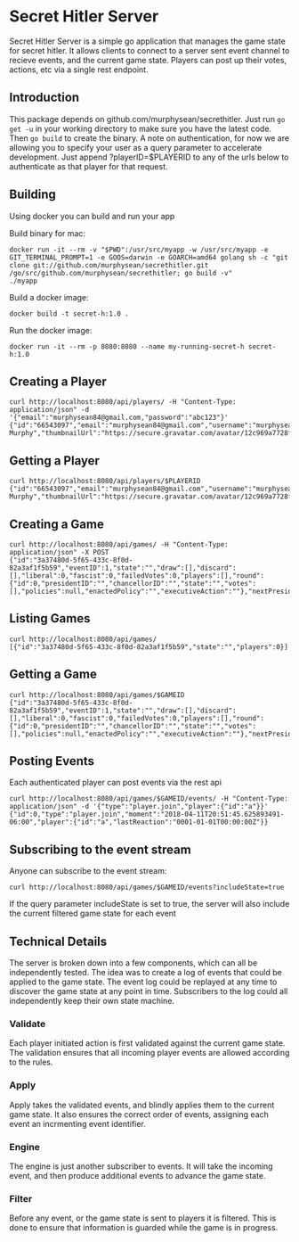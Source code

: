 Secret Hitler Server
===

Secret Hitler Server is a simple go application that manages the game state for secret hitler.
It allows clients to connect to a server sent event channel to recieve events, and the current game state.
Players can post up their votes, actions, etc via a single rest endpoint.

Introduction
---

This package depends on github.com/murphysean/secrethitler.
Just run `go get -u` in your working directory to make sure you have the latest code.
Then `go build` to create the binary.
A note on authentication, for now we are allowing you to specify your user as a query parameter to accelerate development.
Just append ?playerID=$PLAYERID to any of the urls below to authenticate as that player for that request.

Building
---

Using docker you can build and run your app

Build binary for mac:

	docker run -it --rm -v "$PWD":/usr/src/myapp -w /usr/src/myapp -e GIT_TERMINAL_PROMPT=1 -e GOOS=darwin -e GOARCH=amd64 golang sh -c "git clone git://github.com/murphysean/secrethitler.git /go/src/github.com/murphysean/secrethitler; go build -v"
	./myapp

Build a docker image:

	docker build -t secret-h:1.0 .

Run the docker image:

	docker run -it --rm -p 8080:8080 --name my-running-secret-h secret-h:1.0

Creating a Player
---

	curl http://localhost:8080/api/players/ -H "Content-Type: application/json" -d '{"email":"murphysean84@gmail.com,"password":"abc123"}'
	{"id":"66543097","email":"murphysean84@gmail.com","username":"murphysean","name":"Sean Murphy","thumbnailUrl":"https://secure.gravatar.com/avatar/12c969a7728fe1bc2fb19c8627af81c9"}

Getting a Player
---

	curl http://localhost:8080/api/players/$PLAYERID
	{"id":"66543097","email":"murphysean84@gmail.com","username":"murphysean","name":"Sean Murphy","thumbnailUrl":"https://secure.gravatar.com/avatar/12c969a7728fe1bc2fb19c8627af81c9"}

Creating a Game
---

	curl http://localhost:8080/api/games/ -H "Content-Type: application/json" -X POST
	{"id":"3a37480d-5f65-433c-8f0d-82a3af1f5b59","eventID":1,"state":"","draw":[],"discard":[],"liberal":0,"fascist":0,"failedVotes":0,"players":[],"round":{"id":0,"presidentID":"","chancellorID":"","state":"","votes":[],"policies":null,"enactedPolicy":"","executiveAction":""},"nextPresidentID":"","previousPresidentID":"","previousChancellorID":"","specialElectionRoundID":0,"specialElectionPresidentID":"","winningParty":""}

Listing Games
---

	curl http://localhost:8080/api/games/
	[{"id":"3a37480d-5f65-433c-8f0d-82a3af1f5b59","state":"","players":0}]

Getting a Game
---

	curl http://localhost:8080/api/games/$GAMEID
	{"id":"3a37480d-5f65-433c-8f0d-82a3af1f5b59","eventID":1,"state":"","draw":[],"discard":[],"liberal":0,"fascist":0,"failedVotes":0,"players":[],"round":{"id":0,"presidentID":"","chancellorID":"","state":"","votes":[],"policies":null,"enactedPolicy":"","executiveAction":""},"nextPresidentID":"","previousPresidentID":"","previousChancellorID":"","specialElectionRoundID":0,"specialElectionPresidentID":"","winningParty":""}


Posting Events
---

Each authenticated player can post events via the rest api

	curl http://localhost:8080/api/games/$GAMEID/events/ -H "Content-Type: application/json" -d '{"type":"player.join","player":{"id":"a"}}'
	{"id":0,"type":"player.join","moment":"2018-04-11T20:51:45.625893491-06:00","player":{"id":"a","lastReaction":"0001-01-01T00:00:00Z"}}

Subscribing to the event stream
---

Anyone can subscribe to the event stream:

	curl http://localhost:8080/api/games/$GAMEID/events?includeState=true

If the query parameter includeState is set to true, the server will also include the current filtered game state for each event

Technical Details
---

The server is broken down into a few components, which can all be independently tested.
The idea was to create a log of events that could be applied to the game state.
The event log could be replayed at any time to discover the game state at any point in time.
Subscribers to the log could all independently keep their own state machine.

### Validate

Each player initiated action is first validated against the current game state.
The validation ensures that all incoming player events are allowed according to the rules.

### Apply

Apply takes the validated events, and blindly applies them to the current game state.
It also ensures the correct order of events, assigning each event an incrmenting event identifier.

### Engine

The engine is just another subscriber to events.
It will take the incoming event, and then produce additional events to advance the game state.

### Filter

Before any event, or the game state is sent to players it is filtered.
This is done to ensure that information is guarded while the game is in progress.

